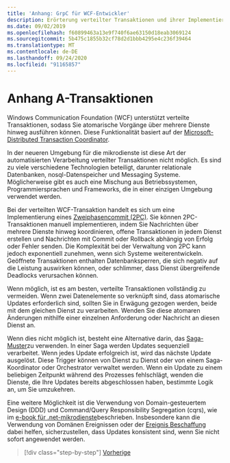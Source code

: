 ```yaml
---
title: 'Anhang: GrpC für WCF-Entwickler'
description: Erörterung verteilter Transaktionen und ihrer Implementierung in modernen microservicesarchitekturen.
ms.date: 09/02/2019
ms.openlocfilehash: f60899463a13e9f740f6ae63150d18eab3069124
ms.sourcegitcommit: 5b475c1855b32cf78d2d1bbb4295e4c236f39464
ms.translationtype: MT
ms.contentlocale: de-DE
ms.lasthandoff: 09/24/2020
ms.locfileid: "91165857"
---
```

# <a name="appendix-a---transactions"></a>Anhang A-Transaktionen

Windows Communication Foundation (WCF) unterstützt verteilte Transaktionen, sodass Sie atomarische Vorgänge über mehrere Dienste hinweg ausführen können. Diese Funktionalität basiert auf der [Microsoft-Distributed Transaction Coordinator](/previous-versions/windows/desktop/ms684146(v=vs.85)).

In der neueren Umgebung für die mikrodienste ist diese Art der automatisierten Verarbeitung verteilter Transaktionen nicht möglich. Es sind zu viele verschiedene Technologien beteiligt, darunter relationale Datenbanken, nosql-Datenspeicher und Messaging Systeme. Möglicherweise gibt es auch eine Mischung aus Betriebssystemen, Programmiersprachen und Frameworks, die in einer einzigen Umgebung verwendet werden.

Bei der verteilten WCF-Transaktion handelt es sich um eine Implementierung eines [Zweiphasencommit (2PC)](https://en.wikipedia.org/wiki/Two-phase_commit_protocol). Sie können 2PC-Transaktionen manuell implementieren, indem Sie Nachrichten über mehrere Dienste hinweg koordinieren, offene Transaktionen in jedem Dienst erstellen und Nachrichten mit Commit oder Rollback abhängig von Erfolg oder Fehler senden. Die Komplexität bei der Verwaltung von 2PC kann jedoch exponentiell zunehmen, wenn sich Systeme weiterentwickeln. Geöffnete Transaktionen enthalten Datenbanksperren, die sich negativ auf die Leistung auswirken können, oder schlimmer, dass Dienst übergreifende Deadlocks verursachen können.

Wenn möglich, ist es am besten, verteilte Transaktionen vollständig zu vermeiden. Wenn zwei Datenelemente so verknüpft sind, dass atomarische Updates erforderlich sind, sollten Sie in Erwägung gezogen werden, beide mit dem gleichen Dienst zu verarbeiten. Wenden Sie diese atomaren Änderungen mithilfe einer einzelnen Anforderung oder Nachricht an diesen Dienst an.

Wenn dies nicht möglich ist, besteht eine Alternative darin, das [Saga-Muster](https://microservices.io/patterns/data/saga.html)zu verwenden. In einer Saga werden Updates sequenziell verarbeitet. Wenn jedes Update erfolgreich ist, wird das nächste Update ausgelöst. Diese Trigger können von Dienst zu Dienst oder von einem Saga-Koordinator oder Orchestrator verwaltet werden. Wenn ein Update zu einem beliebigen Zeitpunkt während des Prozesses fehlschlägt, wenden die Dienste, die Ihre Updates bereits abgeschlossen haben, bestimmte Logik an, um Sie umzukehren.

Eine weitere Möglichkeit ist die Verwendung von Domain-gesteuertem Design (DDD) und Command/Query Responsibility Segregation (cqrs), wie im [e-book für .net-mikrodienste](../microservices/microservice-ddd-cqrs-patterns/index.md)beschrieben. Insbesondere kann die Verwendung von Domänen Ereignissen oder der [Ereignis Beschaffung](https://martinfowler.com/eaaDev/EventSourcing.html) dabei helfen, sicherzustellen, dass Updates konsistent sind, wenn Sie nicht sofort angewendet werden.

>[!div class="step-by-step"]
>[Vorherige](application-performance-management.md)
